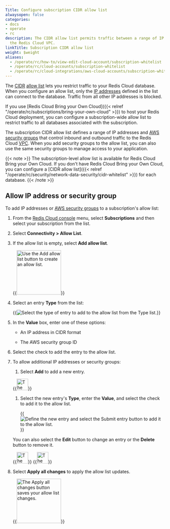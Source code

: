 ```yaml
---
Title: Configure subscription CIDR allow list
alwaysopen: false
categories:
- docs
- operate
- rc
description: The CIDR allow list permits traffic between a range of IP addresses and
  the Redis Cloud VPC.
linkTitle: Subscription CIDR allow list
weight: $weight
aliases:
  - /operate/rc/how-to/view-edit-cloud-account/subscription-whitelist
  - /operate/rc/cloud-accounts/subscription-whitelist
  - /operate/rc/cloud-integrations/aws-cloud-accounts/subscription-whitelist
---
```


The [CIDR](https://en.wikipedia.org/wiki/Classless_Inter-Domain_Routing) [allow list](https://en.wikipedia.org/wiki/Whitelist) lets you restrict traffic to your Redis Cloud database. When you configure an allow list, only the [IP addresses](https://en.wikipedia.org/wiki/IP_address) defined in the list can connect to the database. Traffic from all other IP addresses is blocked.

If you use [Redis Cloud Bring your Own Cloud]({{< relref "/operate/rc/subscriptions/bring-your-own-cloud" >}}) to host your Redis Cloud deployment, you can configure a subscription-wide allow list
to restrict traffic to all databases associated with the subscription.

The subscription CIDR allow list defines a range of IP addresses and [AWS security groups](https://docs.aws.amazon.com/managedservices/latest/userguide/about-security-groups.html) that control inbound and outbound traffic to the Redis Cloud [VPC](https://en.wikipedia.org/wiki/Virtual_private_cloud). When you add security groups to the allow list, you can also use the same security groups to manage access to your application.

{{< note >}}
The subscription-level allow list is available for Redis Cloud Bring your Own Cloud. If you don't have Redis Cloud Bring your Own Cloud, you can configure a [CIDR allow list]({{< relref "/operate/rc/security/network-data-security/cidr-whitelist" >}}) for each database.
{{< /note >}}

## Allow IP address or security group

To add IP addresses or [AWS security groups](https://docs.aws.amazon.com/managedservices/latest/userguide/about-security-groups.html) to a subscription's allow list:

1. From the [Redis Cloud console](https://cloud.redis.io/) menu, select **Subscriptions** and then select your subscription from the list.

1. Select **Connectivity > Allow List**.

1. If the allow list is empty, select **Add allow list**.

    {{<image filename="images/rc/button-subscription-allow-list-add.png" alt="Use the Add allow list button to create an allow list." width="140px">}}

1. Select an entry **Type** from the list:

    {{<image filename="images/rc/subscription-connectivity-allow-list-type-dropdown.png" alt="Select the type of entry to add to the allow list from the Type list." >}}

1. In the **Value** box, enter one of these options:

    - An IP address in CIDR format

    - The AWS security group ID

1. Select the check to add the entry to the allow list.

1. To allow additional IP addresses or security groups:

    1. Select **Add** to add a new entry.

    {{<image filename="images/rc/icon-add.png" alt="The Add button adds new entries to the allow list." width="36px">}}

    1. Select the new entry's **Type**, enter the **Value**, and select the check to add it to the allow list.

        {{<image filename="images/rc/subscription-connectivity-allow-list-add-entry.png" alt="Define the new entry and select the Submit entry button to add it to the allow list." >}}

    You can also select the **Edit** button to change an entry or the **Delete** button to remove it.

    {{<image filename="images/rc/icon-edit.png#no-click" alt="The Edit button updates an entry in the allow list." width="36px" class="inline" >}}&nbsp;{{<image filename="images/rc/icon-delete-teal.png#no-click" alt="The Delete button removes an entry from the allow list." width="36px" class="inline" >}}

1. Select **Apply all changes** to apply the allow list updates.

    {{<image filename="images/rc/button-subscription-allow-list-apply-all.png" alt="The Apply all changes button saves your allow list changes." width="140px">}}
